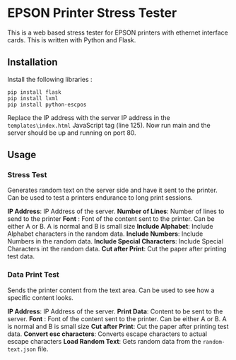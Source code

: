 # EPSON Printer Stress Tester

This is a web based stress tester for EPSON printers with ethernet interface cards. This is written with Python and Flask.

## Installation

Install the following libraries :

```shell
pip install flask
pip install lxml
pip install python-escpos
```

Replace the IP address with the server IP address in the `templates\index.html` JavaScript tag (line 125). Now run main and the  server should be up and running on port 80.

## Usage
### Stress Test
Generates random text on the server side and have it sent to the printer. Can be used to test a printers endurance to long print sessions.

**IP Address**: IP Address of the server.
**Number of Lines**: Number of lines to send to the printer
**Font** : Font of the content sent to the printer. Can be either A or B. A is normal and B is small size
**Include Alphabet**: Include Alphabet characters in the random data.
**Include Numbers**: Include Numbers in the random data.
**Include Special Characters**: Include Special Characters int the random data.
**Cut after Print**: Cut the paper after printing test data.

### Data Print Test
Sends the printer content from the text area. Can be used to see how a specific content looks.

**IP Address**: IP Address of the server.
**Print Data**: Content to be sent to the server.
**Font** : Font of the content sent to the printer. Can be either A or B. A is normal and B is small size
**Cut after Print**: Cut the paper after printing test data.
**Convert esc characters**: Converts escape characters to actual escape characters
**Load Random Text**: Gets random data from the `random-text.json` file.